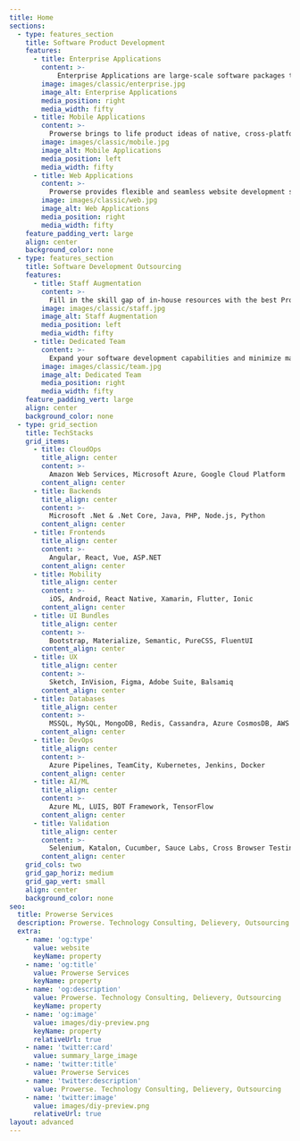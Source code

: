 ```yaml
---
title: Home
sections:
  - type: features_section
    title: Software Product Development
    features:
      - title: Enterprise Applications
        content: >-
            Enterprise Applications are large-scale software packages that support business processes, information flows, reporting, and data analytics in complex organizations. Prowerse focuses on Simplicity, Maintainability, Reusability, Decoupling of Technology and Functionality. Prowerse's proven approach of breaking large-scale application in to the small & frequent ship-able deliveries has always made sure that Enterprise Applications are developed with continuous User Feedback.
        image: images/classic/enterprise.jpg
        image_alt: Enterprise Applications
        media_position: right
        media_width: fifty
      - title: Mobile Applications
        content: >-
          Prowerse brings to life product ideas of native, cross-platform, and hybrid mobile applications, targeting smartphones and tablets. Be it e-commerce experience or geo-tracking of users, Prowerse has delivered such examples with ease of use. Prowerse can participate from concept screen sketching till seamless deployments of Apps to the respective app stores.
        image: images/classic/mobile.jpg
        image_alt: Mobile Applications
        media_position: left
        media_width: fifty
      - title: Web Applications
        content: >-
          Prowerse provides flexible and seamless website development services. Prowerse's approach to design attractive and customer-friendly web designs has helped many businesses to enlarge digital footprint. Prowerse is proud of excellent team of designers & developers, which can collaborate with you during the journey of concept to website hosting.
        image: images/classic/web.jpg
        image_alt: Web Applications
        media_position: right
        media_width: fifty
    feature_padding_vert: large
    align: center
    background_color: none
  - type: features_section
    title: Software Development Outsourcing
    features:
      - title: Staff Augmentation
        content: >-
          Fill in the skill gap of in-house resources with the best Prowerse offshore talents assigned to projects full-time and managed by you directly. Prowerse provides staff augmentation services to speed up development and optimize development costs.
        image: images/classic/staff.jpg
        image_alt: Staff Augmentation
        media_position: left
        media_width: fifty
      - title: Dedicated Team
        content: >-
          Expand your software development capabilities and minimize management efforts with a dedicated Prowerse development team managed by a PM from Prowerse who regularly reports to you and collaborates on all important decisions in the project.
        image: images/classic/team.jpg
        image_alt: Dedicated Team
        media_position: right
        media_width: fifty
    feature_padding_vert: large
    align: center
    background_color: none
  - type: grid_section
    title: TechStacks
    grid_items:
      - title: CloudOps
        title_align: center
        content: >-
          Amazon Web Services, Microsoft Azure, Google Cloud Platform
        content_align: center
      - title: Backends
        title_align: center
        content: >-
          Microsoft .Net & .Net Core, Java, PHP, Node.js, Python
        content_align: center
      - title: Frontends
        title_align: center
        content: >-
          Angular, React, Vue, ASP.NET
        content_align: center
      - title: Mobility
        title_align: center
        content: >-
          iOS, Android, React Native, Xamarin, Flutter, Ionic
        content_align: center
      - title: UI Bundles
        title_align: center
        content: >-
          Bootstrap, Materialize, Semantic, PureCSS, FluentUI
        content_align: center
      - title: UX
        title_align: center
        content: >-
          Sketch, InVision, Figma, Adobe Suite, Balsamiq
        content_align: center
      - title: Databases
        title_align: center
        content: >-
          MSSQL, MySQL, MongoDB, Redis, Cassandra, Azure CosmosDB, AWS DynamoDB
        content_align: center
      - title: DevOps
        title_align: center
        content: >-
          Azure Pipelines, TeamCity, Kubernetes, Jenkins, Docker
        content_align: center
      - title: AI/ML
        title_align: center
        content: >-
          Azure ML, LUIS, BOT Framework, TensorFlow
        content_align: center
      - title: Validation
        title_align: center
        content: >-
          Selenium, Katalon, Cucumber, Sauce Labs, Cross Browser Testing, Appium, JMeter, SoapUI
        content_align: center
    grid_cols: two
    grid_gap_horiz: medium
    grid_gap_vert: small
    align: center
    background_color: none
seo:
  title: Prowerse Services
  description: Prowerse. Technology Consulting, Delievery, Outsourcing
  extra:
    - name: 'og:type'
      value: website
      keyName: property
    - name: 'og:title'
      value: Prowerse Services
      keyName: property
    - name: 'og:description'
      value: Prowerse. Technology Consulting, Delievery, Outsourcing
      keyName: property
    - name: 'og:image'
      value: images/diy-preview.png
      keyName: property
      relativeUrl: true
    - name: 'twitter:card'
      value: summary_large_image
    - name: 'twitter:title'
      value: Prowerse Services
    - name: 'twitter:description'
      value: Prowerse. Technology Consulting, Delievery, Outsourcing
    - name: 'twitter:image'
      value: images/diy-preview.png
      relativeUrl: true
layout: advanced
---
```

